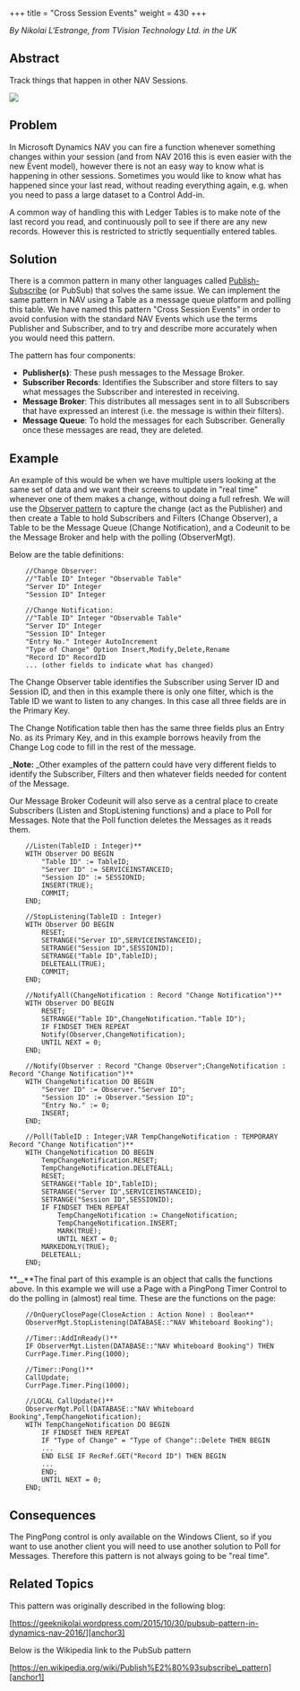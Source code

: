 +++
title = "Cross Session Events"
weight = 430
+++

_By Nikolai L'Estrange, from TVision Technology Ltd. in the UK_  

## Abstract

Track things that happen in other NAV Sessions.

[![ ][image0]][anchor0]

## Problem

In Microsoft Dynamics NAV you can fire a function whenever something changes within your session (and from NAV 2016 this is even easier with the new Event model), however there is not an easy way to know what is happening in other sessions. Sometimes you would like to know what has happened since your last read, without reading everything again, e.g. when you need to pass a large dataset to a Control Add-in.

A common way of handling this with Ledger Tables is to make note of the last record you read, and continuously poll to see if there are any new records. However this is restricted to strictly sequentially entered tables.

## Solution

There is a common pattern in many other languages called [Publish-Subscribe][anchor1] (or PubSub) that solves the same issue. We can implement the same pattern in NAV using a Table as a message queue platform and polling this table. We have named this pattern "Cross Session Events" in order to avoid confusion with the standard NAV Events which use the terms Publisher and Subscriber, and to try and describe more accurately when you would need this pattern.

The pattern has four components:

* **Publisher(s)**: These push messages to the Message Broker.
* **Subscriber Records**: Identifies the Subscriber and store filters to say what messages the Subscriber and interested in receiving.
* **Message Broker**: This distributes all messages sent in to all Subscribers that have expressed an interest (i.e. the message is within their filters). 
* **Message Queue**: To hold the messages for each Subscriber. Generally once these messages are read, they are deleted.

## Example

An example of this would be when we have multiple users looking at the same set of data and we want their screens to update in "real time" whenever one of them makes a change, without doing a full refresh. We will use the [Observer pattern][anchor2] to capture the change (act as the Publisher) and then create a Table to hold Subscribers and Filters (Change Observer), a Table to be the Message Queue (Change Notification), and a Codeunit to be the Message Broker and help with the polling (ObserverMgt).

Below are the table definitions:
```al
    //Change Observer:   
    //"Table ID" Integer "Observable Table"  
    "Server ID" Integer  
    "Session ID" Integer   
      
    //Change Notification:  
    //"Table ID" Integer "Observable Table"  
    "Server ID" Integer  
    "Session ID" Integer   
    "Entry No." Integer AutoIncrement  
    "Type of Change" Option Insert,Modify,Delete,Rename  
    "Record ID" RecordID  
    ... (other fields to indicate what has changed)  
```
    

The Change Observer table identifies the Subscriber using Server ID and Session ID, and then in this example there is only one filter, which is the Table ID we want to listen to any changes. In this case all three fields are in the Primary Key.

The Change Notification table then has the same three fields plus an Entry No. as its Primary Key, and in this example borrows heavily from the Change Log code to fill in the rest of the message.

_**Note:** _Other examples of the pattern could have very different fields to identify the Subscriber, Filters and then whatever fields needed for content of the Message.

Our Message Broker Codeunit will also serve as a central place to create Subscribers (Listen and StopListening functions) and a place to Poll for Messages. Note that the Poll function deletes the Messages as it reads them.
```al
    //Listen(TableID : Integer)**
    WITH Observer DO BEGIN
        "Table ID" := TableID;
        "Server ID" := SERVICEINSTANCEID;
        "Session ID" := SESSIONID;
        INSERT(TRUE);
        COMMIT;
    END;

    //StopListening(TableID : Integer)
    WITH Observer DO BEGIN
        RESET;
        SETRANGE("Server ID",SERVICEINSTANCEID);
        SETRANGE("Session ID",SESSIONID);
        SETRANGE("Table ID",TableID);
        DELETEALL(TRUE);
        COMMIT;
    END;

    //NotifyAll(ChangeNotification : Record "Change Notification")**
    WITH Observer DO BEGIN
        RESET;
        SETRANGE("Table ID",ChangeNotification."Table ID");
        IF FINDSET THEN REPEAT
        Notify(Observer,ChangeNotification);
        UNTIL NEXT = 0; 
    END;

    //Notify(Observer : Record "Change Observer";ChangeNotification : Record "Change Notification")**
    WITH ChangeNotification DO BEGIN
        "Server ID" := Observer."Server ID";
        "Session ID" := Observer."Session ID";
        "Entry No." := 0;
        INSERT;
    END;

    //Poll(TableID : Integer;VAR TempChangeNotification : TEMPORARY Record "Change Notification")**
    WITH ChangeNotification DO BEGIN
        TempChangeNotification.RESET;
        TempChangeNotification.DELETEALL;
        RESET;
        SETRANGE("Table ID",TableID);
        SETRANGE("Server ID",SERVICEINSTANCEID);
        SETRANGE("Session ID",SESSIONID);
        IF FINDSET THEN REPEAT
            TempChangeNotification := ChangeNotification;
            TempChangeNotification.INSERT;
            MARK(TRUE);
            UNTIL NEXT = 0;
        MARKEDONLY(TRUE);
        DELETEALL;
    END;
```

**__**The final part of this example is an object that calls the functions above. In this example we will use a Page with a PingPong Timer Control to do the polling in (almost) real time. These are the functions on the page:

```al
    //OnQueryClosePage(CloseAction : Action None) : Boolean**
    ObserverMgt.StopListening(DATABASE::"NAV Whiteboard Booking");
    
    //Timer::AddInReady()**
    IF ObserverMgt.Listen(DATABASE::"NAV Whiteboard Booking") THEN
    CurrPage.Timer.Ping(1000);
    
    //Timer::Pong()**
    CallUpdate;
    CurrPage.Timer.Ping(1000);
    
    //LOCAL CallUpdate()**
    ObserverMgt.Poll(DATABASE::"NAV Whiteboard Booking",TempChangeNotification);
    WITH TempChangeNotification DO BEGIN
        IF FINDSET THEN REPEAT
        IF "Type of Change" = "Type of Change"::Delete THEN BEGIN
        ...
        END ELSE IF RecRef.GET("Record ID") THEN BEGIN
        ...
        END;
        UNTIL NEXT = 0;
    END;
```

## Consequences

The PingPong control is only available on the Windows Client, so if you want to use another client you will need to use another solution to Poll for Messages. Therefore this pattern is not always going to be "real time".

## Related Topics

This pattern was originally described in the following blog:

[https://geeknikolai.wordpress.com/2015/10/30/pubsub-pattern-in-dynamics-nav-2016/][anchor3]

Below is the Wikipedia link to the PubSub pattern

[https://en.wikipedia.org/wiki/Publish%E2%80%93subscribe\_pattern][anchor1]



[anchor0]: PubSub.png
[anchor1]: https://en.wikipedia.org/wiki/Publish%E2%80%93subscribe_pattern
[anchor2]: /nav/w/designpatterns/248.observer
[anchor3]: https://geeknikolai.wordpress.com/2015/10/30/pubsub-pattern-in-dynamics-nav-2016/


[image0]: PubSub.png
